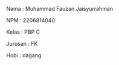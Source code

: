 Nama    : Muhammad Fauzan Jaisyurrahman

NPM     : 2206814040

Kelas   : PBP C

Jurusan : FK

Hobi    : dagang
